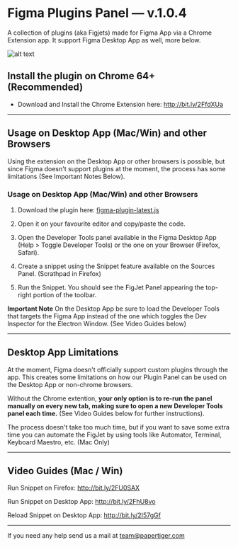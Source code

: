 # Figma Plugins Panel — v.1.0.4
A collection of plugins (aka Figjets) made for Figma App via a Chrome Extension app. It support Figma Desktop App as well, more below.

![alt text](https://raw.githubusercontent.com/PaperTiger/figma-plugins/master/cover.jpg?token=AHoqgaAnAQoQtEygmvWrsvbW781LSID-ks5apoIFwA%3D%3D "Figma Plugin Panel")

## Install the plugin on Chrome 64+ (Recommended)
- Download and Install the Chrome Extension here:
http://bit.ly/2FfdXUa

---

## Usage on Desktop App (Mac/Win) and other Browsers
Using the extension on the Desktop App or other browsers is possible, but since Figma doesn't support plugins at the moment, the process has some limitations (See Important Notes Below).

### Usage on Desktop App (Mac/Win) and other Browsers

1. Download the plugin here: [figma-plugin-latest.js](fidjet-panel-latest.js)

2. Open it on your favourite editor and copy/paste the code. 

3. Open the Developer Tools panel available in the Figma Desktop App (Help > Toggle Developer Tools) or the one on your Browser (Firefox, Safari).

4. Create a snippet using the Snippet feature available on the Sources Panel. (Scrathpad in Firefox)

5. Run the Snippet. You should see the FigJet Panel appearing the top-right portion of the toolbar.

**Important Note** On the Desktop App be sure to load the Developer Tools that targets the Figma App instead of the one which toggles the Dev Inspector for the Electron Window. (See Video Guides below)

---

## Desktop App Limitations
At the moment, Figma doesn't officially support custom plugins through the app. This creates some limitations on how our Plugin Panel can be used on the Desktop App or non-chrome browsers.

Without the Chrome extention, **your only option is to re-run the panel manually on every new tab, making sure to open a new Developer Tools panel each time.** (See Video Guides below for further instructions).

The process doesn't take too much time, but if you want to save some extra time you can automate the FigJet by using tools like Automator, Terminal, Keyboard Maestro, etc. (Mac Only)

---

## Video Guides (Mac / Win)

Run Snippet on Firefox: http://bit.ly/2FU0SAX

Run Snippet on Desktop App: http://bit.ly/2FhU8vo

Reload Snippet on Desktop App: http://bit.ly/2I57gGf

---

If you need any help send us a mail at team@papertiger.com

